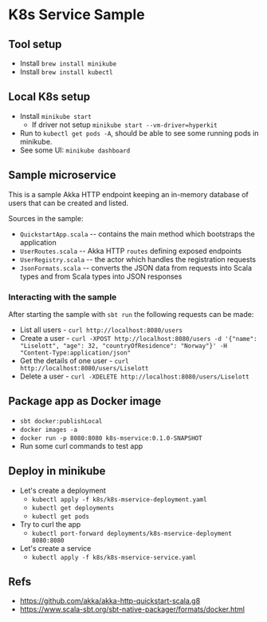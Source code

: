 # K8s Service Sample

## Tool setup
* Install `brew install minikube`
* Install `brew install kubectl`

## Local K8s setup
* Install `minikube start`
    * If driver not setup `minikube start --vm-driver=hyperkit`
* Run to `kubectl get pods -A`, should be able to see some running pods in minikube.
* See some UI: `minikube dashboard`

## Sample microservice

This is a sample Akka HTTP endpoint keeping an in-memory database of users that can be created and listed.

Sources in the sample:
* `QuickstartApp.scala` -- contains the main method which bootstraps the application
* `UserRoutes.scala` -- Akka HTTP `routes` defining exposed endpoints
* `UserRegistry.scala` -- the actor which handles the registration requests
* `JsonFormats.scala` -- converts the JSON data from requests into Scala types and from Scala types into JSON responses

### Interacting with the sample

After starting the sample with `sbt run` the following requests can be made:

* List all users - `curl http://localhost:8080/users` 
* Create a user - `curl -XPOST http://localhost:8080/users -d '{"name": "Liselott", "age": 32, "countryOfResidence": "Norway"}' -H "Content-Type:application/json"`
* Get the details of one user - `curl http://localhost:8080/users/Liselott`
* Delete a user - `curl -XDELETE http://localhost:8080/users/Liselott`

## Package app as Docker image

* `sbt docker:publishLocal`
* `docker images -a`
* `docker run -p 8080:8080 k8s-mservice:0.1.0-SNAPSHOT`
* Run some curl commands to test app

## Deploy in minikube

* Let's create a deployment
  * `kubectl apply -f k8s/k8s-mservice-deployment.yaml`
  * `kubectl get deployments`
  * `kubectl get pods`
* Try to curl the app
  * `kubectl port-forward deployments/k8s-mservice-deployment 8080:8080`
* Let's create a service
  * `kubectl apply -f k8s/k8s-mservice-service.yaml`

## Refs

* https://github.com/akka/akka-http-quickstart-scala.g8
* https://www.scala-sbt.org/sbt-native-packager/formats/docker.html